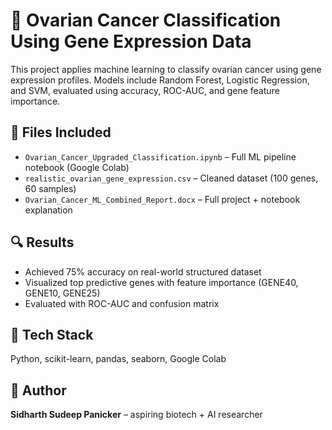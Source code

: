 # 🧬 Ovarian Cancer Classification Using Gene Expression Data

This project applies machine learning to classify ovarian cancer using gene expression profiles. Models include Random Forest, Logistic Regression, and SVM, evaluated using accuracy, ROC-AUC, and gene feature importance.

## 📂 Files Included
- `Ovarian_Cancer_Upgraded_Classification.ipynb` – Full ML pipeline notebook (Google Colab)
- `realistic_ovarian_gene_expression.csv` – Cleaned dataset (100 genes, 60 samples)
- `Ovarian_Cancer_ML_Combined_Report.docx` – Full project + notebook explanation

## 🔍 Results
- Achieved 75% accuracy on real-world structured dataset
- Visualized top predictive genes with feature importance (GENE40, GENE10, GENE25)
- Evaluated with ROC-AUC and confusion matrix

## 🧠 Tech Stack
Python, scikit-learn, pandas, seaborn, Google Colab

## 📌 Author
**Sidharth Sudeep Panicker** – aspiring biotech + AI researcher
